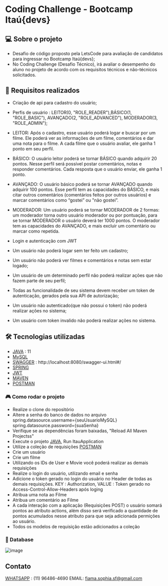 # Coding Challenge - Bootcamp Itaú{devs}

## 💻 Sobre o projeto

- Desafio de código proposto pela LetsCode para avaliação de candidatos para ingressar no Bootcamp Itaú{devs};
- No Coding Challenge (Desafio Técnico), irá avaliar o desempenho do aluno no projeto de acordo com os requisitos técnicos e não-técnicos solicitados. 
  
 ## 👾 Requisitos realizados
 - Criação de api para cadastro do usuário;
 - Perfis de usuário :  LEITOR(0, "ROLE_READER"),BÁSICO(1, "ROLE_BASIC"),  AVANÇADO(2, "ROLE_ADVANCED"), MODERADOR(3, "ROLE_ADMIN");
 - LEITOR: Após o cadastro, esse usuário poderá logar e buscar por um filme. Ele poderá ver as informações de um filme, comentários e dar uma nota para o filme. A cada filme que o usuário avaliar, ele ganha 1 ponto em seu perfil.
 - BÁSICO: O usuário leitor poderá se tornar BÁSICO quando adquirir 20 pontos. Nesse perfil será possível postar comentários, notas e responder comentários. Cada resposta que o usuário enviar, ele ganha 1 ponto.
 - AVANÇADO: O usuário básico poderá se tornar AVANÇADO quando adquirir 100 pontos. Esse perfil tem as capacidades do BÁSICO, e mais citar outros comentários (comentários feitos por outros usuários) e marcar comentários como “gostei” ou "não gostei”.
 - MODERADOR: Um usuário poderá se tornar MODERADOR de 2 formas: um moderador torna outro usuário moderador ou por pontuação, para se tornar MODERADOR o usuário deverá ter 1000 pontos. O moderador tem as capacidades do AVANÇADO, e mais excluir um comentário ou marcar como repetida.

- Login e autenticação com JWT
- Um usuário não poderá logar sem ter feito um cadastro;
- Um usuário não poderá ver filmes e comentários e notas sem estar logado;
- Um usuário de um determinado perfil não poderá realizar ações que não fazem parte de seu perfil;
- Todas as funcionalidade de seu sistema devem receber um token de autenticação, gerados pela sua API de autorização;
- Um usuário não autenticado(que não possui o token) não poderá realizar ações no sistema;
- Um usuário com token invalido não poderá realizar ações no sistema.

## 🛠 Tecnologias utilizadas
- [JAVA] : 11
- [MySQL]
- [SWAGGER] : http://localhost:8080/swagger-ui.html#/
- [SPRING]
- [JWT]
- [MAVEN]
- [POSTMAN]

### 🎮 Como rodar o projeto
- Realize o clone do repositório 
- Altere a senha do banco de dados no arquivo 
spring.datasource.username={seuUsuarioMySQL}
spring.datasource.password={suaSenha}
- Verifique se as dependências foram baixadas, "Reload All Maven Projectss"
- Execute o projeto [JAVA], Run ItauApplication 
- Utilize a coleção de requisições [POSTMAN]
- Crie um usuário 
- Crie um filme
- Utilizando os IDs de User e Movie  você poderá realizar as demais requisições 
- Realize o login do usuário, utilizando email e senha
- Adicione o token gerado no login do usuário no Header de todas as demais requisições. KEY : Authorization, VALUE : Token gerado no Access-Control-Allow-Headers após loging
- Atribua uma nota ao Filme
- Atribua um comentário ao Filme
- A cada interação com a aplicação (Requisições POST) o usuário somará pontos ao atributo actions, além disso será verificado a quantidade de pontos acumulados nesse atributo para que seja adicionada permições ao usuário. 
- Todos os modelos de requisição estão adicionados a coleção

### 💾 Database

![image](https://user-images.githubusercontent.com/85448082/176965107-0fd87fea-e1e3-45a5-a5f2-62a6cff1f0da.png)


## Contato 
[WHATSAPP] : (11) 96486-4690
EMAIL: fiama.sophia.sf@gmail.com


[JAVA]: https://www.java.com/pt-BR/

[MySQL]: https://www.mysql.com/

[SWAGGER]: https://swagger.io/tools/swagger-ui/

[SPRING]: https://spring.io/projects/spring-boot

[JWT]: https://jwt.io/

[MAVEN]: https://maven.apache.org/download.cgi

[POSTMAN]: https://www.postman.com/

[WHATSAPP]: https://www.whatsapp.com/?lang=pt_br




